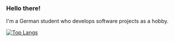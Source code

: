 ### Hello there!

I'm a German student who develops software projects as a hobby.

[![Top Langs](https://github-readme-stats.vercel.app/api/top-langs/?username=ecasept&layout=compact&border_radius=16&bg_color=111a11&text_color=aaccaa&title_color=aaff55&hide_border=true)](https://github.com/anuraghazra/github-readme-stats)
